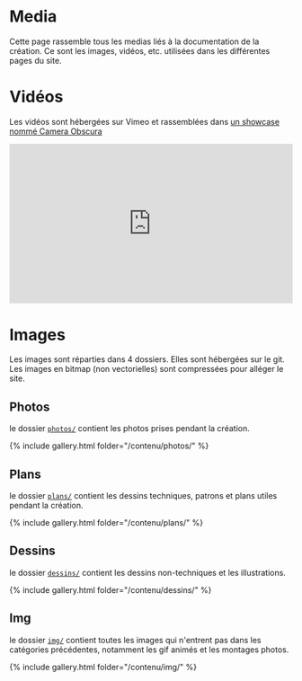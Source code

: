 # Media

Cette page rassemble tous les medias liés à la documentation de la création. Ce sont les images, vidéos, etc. utilisées dans les différentes pages du site.

# Vidéos

Les vidéos sont hébergées sur Vimeo et rassemblées dans [un showcase nommé Camera Obscura](https://vimeo.com/showcase/10324493)

<div style='padding:56.25% 0 0 0;position:relative;'>
    <iframe src='https://vimeo.com/showcase/10324493/embed' allowfullscreen frameborder='0' style='position:absolute;top:0;left:0;width:100%;height:100%;'></iframe>
</div>

# Images

Les images sont réparties dans 4 dossiers. Elles sont hébergées sur le git. Les images en bitmap (non vectorielles) sont compressées pour alléger le site.

## Photos

le dossier [`photos/`](https://github.com/LeonLenclos/camera-obscura/tree/main/contenu/photos) contient les photos prises pendant la création.

{% include gallery.html folder="/contenu/photos/" %}

## Plans

le dossier [`plans/`](https://github.com/LeonLenclos/camera-obscura/tree/main/contenu/plans) contient les dessins techniques, patrons et plans utiles pendant la création.

{% include gallery.html folder="/contenu/plans/" %}

## Dessins

le dossier [`dessins/`](https://github.com/LeonLenclos/camera-obscura/tree/main/contenu/dessins) contient les dessins non-techniques et les illustrations.

{% include gallery.html folder="/contenu/dessins/" %}

## Img

le dossier [`img/`](https://github.com/LeonLenclos/camera-obscura/tree/main/contenu/img) contient toutes les images qui n'entrent pas dans les catégories précédentes, notamment les gif animés et les montages photos.

{% include gallery.html folder="/contenu/img/" %}
